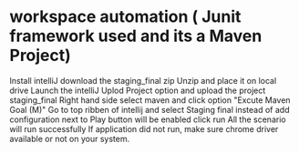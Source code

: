 # workspace automation ( Junit framework used and its a Maven Project)
Install intelliJ
download the staging_final zip
Unzip and place it on local drive
Launch the intelliJ
Uplod Project option and upload the project staging_final
Right hand side select maven and click option "Excute Maven Goal (M)"
Go to top ribben of intellij and select Staging final instead of add configuration
next to Play button will be enabled
click run
All the scenario will run successfully
If application  did not run, make sure chrome driver available or not on your system.
